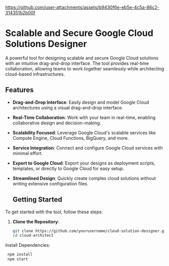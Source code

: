 https://github.com/user-attachments/assets/b9430f6e-eb5e-4c5a-86c2-314351b2b00f

# Scalable and Secure Google Cloud Solutions Designer

A powerful tool for designing scalable and secure Google Cloud solutions with an intuitive drag-and-drop interface. The tool provides real-time collaboration, allowing teams to work together seamlessly while architecting cloud-based infrastructures.

## Features

- **Drag-and-Drop Interface**: Easily design and model Google Cloud architectures using a visual drag-and-drop interface.
- **Real-Time Collaboration**: Work with your team in real-time, enabling collaborative design and decision-making.
- **Scalability Focused**: Leverage Google Cloud's scalable services like Compute Engine, Cloud Functions, BigQuery, and more.
- **Service Integration**: Connect and configure Google Cloud services with minimal effort.
- **Export to Google Cloud**: Export your designs as deployment scripts, templates, or directly to Google Cloud for easy setup.
- **Streamlined Design**: Quickly create complex cloud solutions without writing extensive configuration files.

  ## Getting Started

To get started with the tool, follow these steps:

1. **Clone the Repository**:

   ```bash
   git clone https://github.com/yourusername/cloud-solution-designer.git
   cd cloud-architect

Install Dependencies:

   ```bash
    npm install
    npm start
